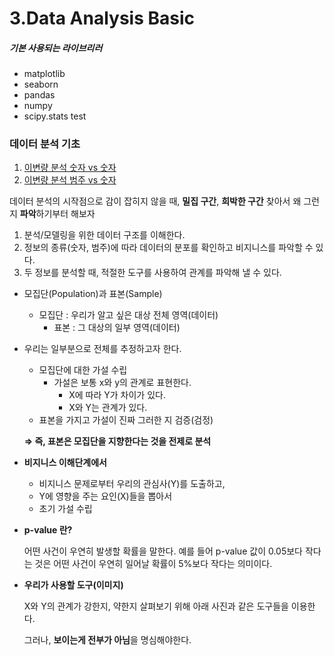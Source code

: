 # 3.Data Analysis Basic
##### 기본 사용되는 라이브리러
- matplotlib  
- seaborn  
- pandas  
- numpy  
- scipy.stats
test
### 데이터 분석 기초
1. [이변량 분석 숫자 vs 숫자](./이변량_분석_숫자_vs_숫자.ipynb)  
2. [이변량 분석 범주 vs 숫자](./이변량_분석_범주_vs_숫자.ipynb)  


데이터 분석의 시작점으로 감이 잡히지 않을 때,
**밀집 구간**, **희박한 구간** 찾아서 왜 그런지 **파악**하기부터 해보자

1. 분석/모델링을 위한 데이터 구조를 이해한다.
2. 정보의 종류(숫자, 범주)에 따라 데이터의 분포를 확인하고 비지니스를 파악할 수 있다.
3. 두 정보를 분석할 때, 적절한 도구를 사용하여 관계를 파악해 낼 수 있다.


- 모집단(Population)과 표본(Sample)
    - 모집단 : 우리가 알고 싶은 대상 전체 영역(데이터)
        - 표본 : 그 대상의 일부 영역(데이터)
- 우리는 일부분으로 전체를 추정하고자 한다.
    - 모집단에 대한 가설 수립
        - 가설은 보통 x와 y의 관계로 표현한다.
            - X에 따라 Y가 차이가 있다.
            - X와 Y는 관계가 있다.
    - 표본을 가지고 가설이 진짜 그러한 지 검증(검정)
    
    **⇒ 즉, 표본은 모집단을 지향한다는 것을 전제로 분석**
    

- **비지니스 이해단계에서**
    - 비지니스 문제로부터 우리의 관심사(Y)를 도출하고,
    - Y에 영향을 주는 요인(X)들을 뽑아서
    - 초기 가설 수립

- **p-value 란?**
    
    어떤 사건이 우연히 발생할 확률을 말한다.
    예를 들어 p-value 값이 0.05보다 작다는 것은 어떤 사건이 우연히 일어날 확률이 5%보다 작다는 의미이다.
    
- **우리가 사용할 도구(이미지)**
    
    X와 Y의 관계가 강한지, 약한지 살펴보기 위해 아래 사진과 같은 도구들을 이용한다.

    그러나, **보이는게 전부가 아님**을 명심해야한다.